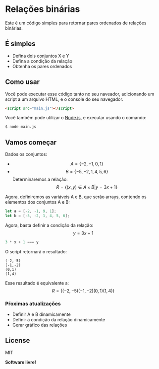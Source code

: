 # Relações binárias

Este é um código simples para retornar pares ordenados de relações binárias.

## É simples
  - Defina dois conjuntos X e Y
  - Defina a condição da relação
  - Obtenha os pares ordenados

## Como usar
Você pode executar esse código tanto no seu naveador, adicionando um script a um arquivo HTML, e o console do seu navegador.
~~~html
<script src="main.js"></script>
~~~
Você também pode utilizar o [Node.js], e executar usando o comando:
```sh
$ node main.js
```

## Vamos começar
Dados os conjuntos:
- $$A = \left \{ -2, -1, 0, 1 \right \}$$
- $$B = \left \{-5, -2, 1, 4, 5, 6 \right \}$$
Determinaremos a relação:
$$R = \left \{ \left ( x, y \right ) \in A\times B |y = 3x + 1 \right \}$$


Agora, definiremos as variáveis A e B, que serão arrays, contendo os elementos dos conjuntos A e B:
~~~javascript
let a = [-2, -1, 9, 1];
let b = [-5, -2, 1, 4, 5, 6];
~~~

Agora, basta definir a condição da relação:
$$ y = 3x+1  $$
~~~javascript
3 * x + 1 === y
~~~

O script retornará o resultado:
~~~
(-2,-5)
(-1,-2)
(0,1)
(1,4)
~~~
Esse resultado é equivalente a:
$$R= \left \{ \left ( -2, -5 \right ) \left ( -1, -2 \right ) \left ( 0, 1 \right ) \left ( 1, 4 \right ) \right \}$$



### Pŕoximas atualizações

 - Definir A e B dinamicamente
 - Definir a condição da relação dinamicamente
 - Gerar gráfico das relações

License
----

MIT


**Software livre!**

   [node.js]: <http://nodejs.org>
   